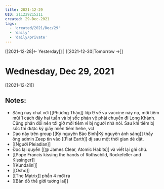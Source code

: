 ```yaml
---
title: 2021-12-29
UID: 211229215211
created: 29-Dec-2021
tags:
  - 'created/2021/Dec/29'
  - 'daily'
  - 'daily/private'
---
```

[[2021-12-28|<- Yesterday]] | [[2021-12-30|Tomorrow ->]]
# Wednesday, Dec 29, 2021
[[2021-12-21]]
## Notes:
- Sáng nay chat với [[Phương Thảo]] lớp 9 về vụ vaccine này nọ, mới tiêm mũi 1 cách đây hai tuần và bị sốc phản vệ phải chuyển đi Long Khánh. Cũng phản đối nên tới giờ mới tiêm vì bị người nhà nói. Sau khi tiêm bị sốc thì được ký giấy miễn tiêm hehe, vcl
- Dạo này trên group [[Kỷ nguyên Bảo Bình|Kỷ nguyên ánh sáng]] thấy ông admin Zeep tin vào [[Flat Earth]] dị sau một thời gian dè dặt.
- [[Người Pleiadian]]
- Đọc lại quyển [[@ James Clear, Atomic Habits]] và viết lại ghi chú.
- [[Pope Francis kissing the hands of Rothschild, Rockefeller and Kissinger]]
- [[Kundalini]]
- [[Osho]]
- [[The Matrix]] phần 4 mới ra
- [[Bản đồ thế giới tương lai]]



